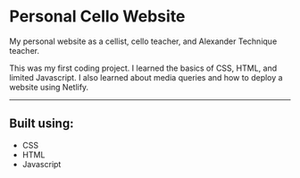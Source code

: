 # Personal Cello Website

My personal website as a cellist, cello teacher, and Alexander Technique teacher.

This was my first coding project.
I learned the basics of CSS, HTML, and limited Javascript.
I also learned about media queries and how to deploy a website using Netlify.

***

## Built using:
  * CSS
  * HTML
  * Javascript
  
